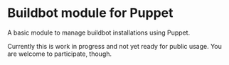 # Buildbot module for Puppet

A basic module to manage buildbot installations using Puppet.

Currently this is work in progress and not yet ready for public
usage. You are welcome to participate, though.

